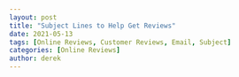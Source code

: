 ```yaml
---
layout: post
title: "Subject Lines to Help Get Reviews"
date: 2021-05-13
tags: [Online Reviews, Customer Reviews, Email, Subject]
categories: [Online Reviews]
author: derek
---
```

